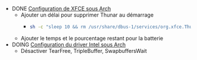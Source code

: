 - DONE [Configuration de XFCE sous Arch](https://wiki.archlinux.org/title/Xfce)
	- Ajouter un délai pour supprimer Thunar au démarrage
		- ```bash
		  sh -c "sleep 10 && rm /usr/share/dbus-1/services/org.xfce.Thunar.FileManager1.service -f && killall Thunar"
		  ```
	- Ajouter le temps et le pourcentage restant pour la batterie
- DOING [Configuration du driver Intel sous Arch](https://wiki.archlinux.org/title/Intel_graphics)
	- Désactiver TearFree, TripleBuffer, SwapbuffersWait